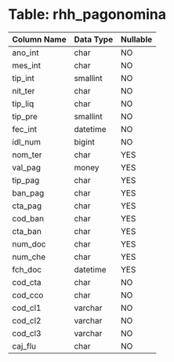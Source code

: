 # Table: rhh_pagonomina

| Column Name | Data Type | Nullable |
|-------------|-----------|----------|
| ano_int | char | NO |
| mes_int | char | NO |
| tip_int | smallint | NO |
| nit_ter | char | NO |
| tip_liq | char | NO |
| tip_pre | smallint | NO |
| fec_int | datetime | NO |
| idl_num | bigint | NO |
| nom_ter | char | YES |
| val_pag | money | YES |
| tip_pag | char | YES |
| ban_pag | char | YES |
| cta_pag | char | YES |
| cod_ban | char | YES |
| cta_ban | char | YES |
| num_doc | char | YES |
| num_che | char | YES |
| fch_doc | datetime | YES |
| cod_cta | char | NO |
| cod_cco | char | NO |
| cod_cl1 | varchar | NO |
| cod_cl2 | varchar | NO |
| cod_cl3 | varchar | NO |
| caj_flu | char | NO |
